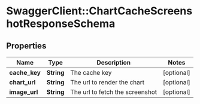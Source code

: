 # SwaggerClient::ChartCacheScreenshotResponseSchema

## Properties
Name | Type | Description | Notes
------------ | ------------- | ------------- | -------------
**cache_key** | **String** | The cache key | [optional] 
**chart_url** | **String** | The url to render the chart | [optional] 
**image_url** | **String** | The url to fetch the screenshot | [optional] 

